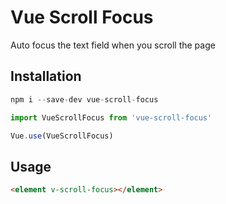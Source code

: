 # Vue Scroll Focus

Auto focus the text field when you scroll the page

## Installation

```js
npm i --save-dev vue-scroll-focus
```

```js
import VueScrollFocus from 'vue-scroll-focus'

Vue.use(VueScrollFocus)
```

## Usage

```html
<element v-scroll-focus></element>
```
